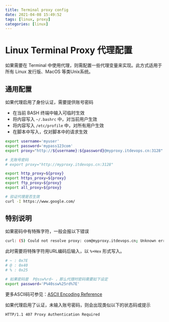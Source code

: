 ```yaml
---
title: Terminal proxy config
date: 2021-04-08 15:49:52
tags: [linux, proxy]
categories: [linux]
---
```


# Linux Terminal Proxy 代理配置

如果需要在 Terminal 中使用代理，则需配置一些代理变量来实现。此方式适用于所有 Linux 发行版、MacOS 等类Unix系统。



## 通用配置

如果代理启用了身份认证，需要提供账号密码

- 在当前 BASH 终端中输入可临时生效
- 将内容写入 `~/.bashrc` 中，对当前用户生效
- 将内容写入 `/etc/profile` 中，对所有用户生效
- 在脚本中写入，仅对脚本中的请求生效

<!--more-->

```bash
export username='myuser'
export password='mypass123com'
export proxy="http://${username}:${password}@myproxy.itdevops.cn:3128"

# 无账号密码
# export proxy="http://myproxy.itdevops.cn:3128"

export http_proxy=${proxy}
export https_proxy=${proxy}
export ftp_proxy=${proxy}
export all_proxy=${proxy}

# 验证代理是否生效
curl -I https://www.google.com/
```



## 特别说明

如果密码中有特殊字符，一般会报以下错误

```bash
curl: (5) Could not resolve proxy: com@myproxy.itdevops.cn; Unknown error
```



此时需要将特殊字符用URL编码后输入，以  `%+Hex` 形式写入。

```bash
# ~ : 0x7E
# @ : 0x40
# % : 0x25

# 如果密码是  P@ssw%rd~ ，那么代理时密码需要如下设定
export password='P%40ssw%25rd%7E'
```



更多ASCII码可参见：[ASCII Encoding Reference](https://www.w3schools.com/tags/ref_urlencode.ASP)



如果代理启用了认证，未输入账号密码，则会出现类似以下的状态码或提示

```bash
HTTP/1.1 407 Proxy Authentication Required
```

